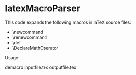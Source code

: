 # latexMacroParser
This code expands the following macros in laTeX source files:
  - \newcommand
  - \renewcommand
  - \def
  - \DeclareMathOperator

Usage:

  demacro inputfile.tex outputfile.tex
